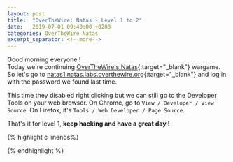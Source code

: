 ```yaml
---
layout: post
title:  "OverTheWire: Natas - Level 1 to 2"
date:   2019-07-01 09:40:00 +0200
categories: OverTheWire Natas
excerpt_separator: <!--more-->
---
```


Good morning everyone !<br>
Today we're continuing [OverTheWire's Natas](http://overthewire.org/wargames/natas/){:target="_blank"} wargame.<!--more--> So let's go to [natas1.natas.labs.overthewire.org](http://natas1.natas.labs.overthewire.org){:target="_blank"} and log in with the password we found last time. 

This time they disabled right clicking but we can still go to the Developer Tools on your web browser. 
On Chrome, go to `View / Developer / View Source`. On Firefox, it's `Tools / Web Developer / Page Source`.

That's it for level 1, **keep hacking and have a great day !**

{% highlight c linenos%}

{% endhighlight  %}

